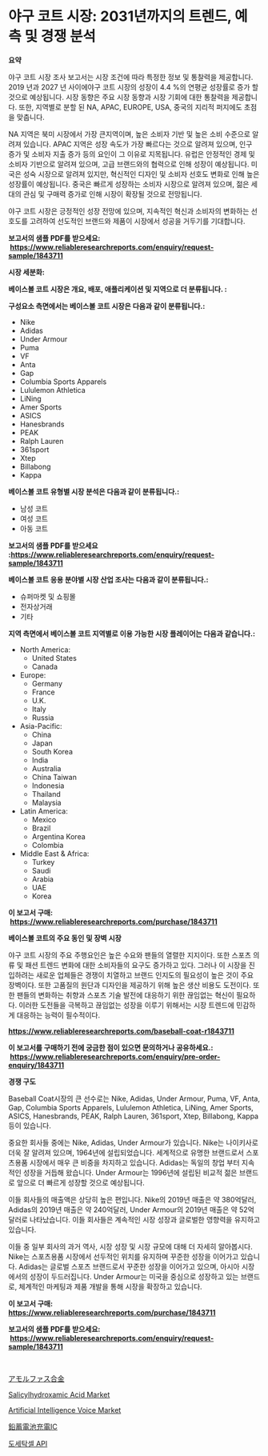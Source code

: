 <p><h1>야구 코트 시장: 2031년까지의 트렌드, 예측 및 경쟁 분석</h1></p><p><strong>요약</strong></p>
<p><p>야구 코트 시장 조사 보고서는 시장 조건에 따라 특정한 정보 및 통찰력을 제공합니다. 2019 년과 2027 년 사이에야구 코트 시장의 성장이 4.4 %의 연평균 성장률로 증가 할 것으로 예상됩니다. 시장 동향은 주요 시장 동향과 시장 기회에 대한 통찰력을 제공합니다. 또한, 지역별로 분할 된 NA, APAC, EUROPE, USA, 중국의 지리적 퍼지에도 초점을 맞춥니다.</p><p>NA 지역은 북미 시장에서 가장 큰지역이며, 높은 소비자 기반 및 높은 소비 수준으로 알려져 있습니다. APAC 지역은 성장 속도가 가장 빠르다는 것으로 알려져 있으며, 인구 증가 및 소비자 지출 증가 등의 요인이 그 이유로 지목됩니다. 유럽은 안정적인 경제 및 소비자 기반으로 알려져 있으며, 고급 브랜드와의 협력으로 인해 성장이 예상됩니다. 미국은 성숙 시장으로 알려져 있지만, 혁신적인 디자인 및 소비자 선호도 변화로 인해 높은 성장률이 예상됩니다. 중국은 빠르게 성장하는 소비자 시장으로 알려져 있으며, 젊은 세대의 관심 및 구매력 증가로 인해 시장이 확장될 것으로 전망됩니다.</p><p>야구 코트 시장은 긍정적인 성장 전망에 있으며, 지속적인 혁신과 소비자의 변화하는 선호도를 고려하여 선도적인 브랜드와 제품이 시장에서 성공을 거두기를 기대합니다.</p></p>
<p><strong>보고서의 샘플 PDF를 받으세요: &nbsp;<a href="https://www.reliableresearchreports.com/enquiry/request-sample/1843711">https://www.reliableresearchreports.com/enquiry/request-sample/1843711</a></strong></p>
<p><strong>시장 세분화:</strong></p>
<p><strong> 베이스볼 코트 시장은 개요, 배포, 애플리케이션 및 지역으로 더 분류됩니다. :</strong></p>
<p><strong>구성요소 측면에서는 베이스볼 코트 시장은 다음과 같이 분류됩니다.:</strong></p>
<p><ul><li>Nike</li><li>Adidas</li><li>Under Armour</li><li>Puma</li><li>VF</li><li>Anta</li><li>Gap</li><li>Columbia Sports Apparels</li><li>Lululemon Athletica</li><li>LiNing</li><li>Amer Sports</li><li>ASICS</li><li>Hanesbrands</li><li>PEAK</li><li>Ralph Lauren</li><li>361sport</li><li>Xtep</li><li>Billabong</li><li>Kappa</li></ul></p>
<p><strong> 베이스볼 코트 유형별 시장 분석은 다음과 같이 분류됩니다.:</strong></p>
<p><ul><li>남성 코트</li><li>여성 코트</li><li>아동 코트</li></ul></p>
<p><strong>보고서의 샘플 PDF를 받으세요 :<a href="https://www.reliableresearchreports.com/enquiry/request-sample/1843711">https://www.reliableresearchreports.com/enquiry/request-sample/1843711</a></strong></p>
<p><strong> 베이스볼 코트 응용 분야별 시장 산업 조사는 다음과 같이 분류됩니다.:</strong></p>
<p><ul><li>슈퍼마켓 및 쇼핑몰</li><li>전자상거래</li><li>기타</li></ul></p>
<p><strong>지역 측면에서 베이스볼 코트 지역별로 이용 가능한 시장 플레이어는 다음과 같습니다.:</strong></p>
<p><ul>
    <li>
        North America:
        <ul>
            <li>United States</li>
            <li>Canada</li>
        </ul>
    </li>
    <li>
        Europe:
        <ul>
            <li>Germany</li>
            <li>France</li>
            <li>U.K.</li>
            <li>Italy</li>
            <li>Russia</li>
        </ul>
    </li>
    <li>
        Asia-Pacific:
        <ul>
            <li>China</li>
            <li>Japan</li>
            <li>South Korea</li>
            <li>India</li>
            <li>Australia</li>
            <li>China Taiwan</li>
            <li>Indonesia</li>
            <li>Thailand</li>
            <li>Malaysia</li>
        </ul>
    </li>
    <li>
        Latin America:
        <ul>
            <li>Mexico</li>
            <li>Brazil</li>
            <li>Argentina Korea</li>
            <li>Colombia</li>
        </ul>
    </li>
    <li>
        Middle East & Africa:
        <ul>
            <li>Turkey</li>
            <li>Saudi</li>
            <li>Arabia</li>
            <li>UAE</li>
            <li>Korea</li>
        </ul>
    </li>
    </ul></p>
<p><strong>이 보고서 구매: &nbsp;<a href="https://www.reliableresearchreports.com/purchase/1843711">https://www.reliableresearchreports.com/purchase/1843711</a></strong></p>
<p><strong>베이스볼 코트의 주요 동인 및 장벽 시장</strong></p>
<p><p>야구 코트 시장의 주요 주행요인은 높은 수요와 팬들의 열렬한 지지이다. 또한 스포츠 의류 및 패션 트렌드 변화에 대한 소비자들의 요구도 증가하고 있다. 그러나 이 시장을 진입하려는 새로운 업체들은 경쟁이 치열하고 브랜드 인지도의 필요성이 높은 것이 주요 장벽이다. 또한 고품질의 원단과 디자인을 제공하기 위해 높은 생산 비용도 도전이다. 또한 팬들의 변화하는 취향과 스포츠 기술 발전에 대응하기 위한 끊임없는 혁신이 필요하다. 이러한 도전들을 극복하고 끊임없는 성장을 이루기 위해서는 시장 트렌드에 민감하게 대응하는 능력이 필수적이다.</p></p>
<p><strong><a href="https://www.reliableresearchreports.com/baseball-coat-r1843711">https://www.reliableresearchreports.com/baseball-coat-r1843711</a></strong></p>
<p><strong>이 보고서를 구매하기 전에 궁금한 점이 있으면 문의하거나 공유하세요.: &nbsp;<a href="https://www.reliableresearchreports.com/enquiry/pre-order-enquiry/1843711">https://www.reliableresearchreports.com/enquiry/pre-order-enquiry/1843711</a></strong></p>
<p><strong>경쟁 구도</strong></p>
<p><p>Baseball Coat시장의 큰 선수로는 Nike, Adidas, Under Armour, Puma, VF, Anta, Gap, Columbia Sports Apparels, Lululemon Athletica, LiNing, Amer Sports, ASICS, Hanesbrands, PEAK, Ralph Lauren, 361sport, Xtep, Billabong, Kappa 등이 있습니다. </p><p>중요한 회사들 중에는 Nike, Adidas, Under Armour가 있습니다. Nike는 나이키사로 더욱 잘 알려져 있으며, 1964년에 설립되었습니다. 세계적으로 유명한 브랜드로서 스포츠용품 시장에서 매우 큰 비중을 차지하고 있습니다. Adidas는 독일의 창업 부터 지속적인 성장을 거듭해 왔습니다. Under Armour는 1996년에 설립된 비교적 젊은 브랜드로 앞으로 더 빠르게 성장할 것으로 예상됩니다.</p><p>이들 회사들의 매출액은 상당히 높은 편입니다. Nike의 2019년 매출은 약 380억달러, Adidas의 2019년 매출은 약 240억달러, Under Armour의 2019년 매출은 약 52억달러로 나타났습니다. 이들 회사들은 계속적인 시장 성장과 글로벌한 영향력을 유지하고 있습니다.</p><p>이들 중 일부 회사의 과거 역사, 시장 성장 및 시장 규모에 대해 더 자세히 알아봅시다. Nike는 스포츠용품 시장에서 선두적인 위치를 유지하며 꾸준한 성장을 이어가고 있습니다. Adidas는 글로벌 스포츠 브랜드로서 꾸준한 성장을 이어가고 있으며, 아시아 시장에서의 성장이 두드러집니다. Under Armour는 미국을 중심으로 성장하고 있는 브랜드로, 체계적인 마케팅과 제품 개발을 통해 시장을 확장하고 있습니다.</p></p>
<p><strong>이 보고서 구매: &nbsp; <a href="https://www.reliableresearchreports.com/purchase/1843711">https://www.reliableresearchreports.com/purchase/1843711</a></strong></p>
<p><strong>보고서의 샘플 PDF를 받으세요: &nbsp;<a href="https://www.reliableresearchreports.com/enquiry/request-sample/1843711">https://www.reliableresearchreports.com/enquiry/request-sample/1843711</a></strong><strong></strong></p>
<p>&nbsp;</p>
<p><p><a href="https://github.com/EmoryYundt1935/Market-Research-Report-List-1/blob/main/355535224484.md">アモルファス合金</a></p><p><a href="https://issuu.com/reportprime-2/docs/salicylhydroxamic-acid-market-size-2030.pptx">Salicylhydroxamic Acid Market</a></p><p><a href="https://github.com/mahnoor2003/Market-Research-Report-List-4/blob/main/artificial-intelligence-voice-market.md">Artificial Intelligence Voice Market</a></p><p><a href="https://github.com/mcbeesbxa270/Market-Research-Report-List-1/blob/main/382311624483.md">鉛蓄電池充電IC</a></p><p><a href="https://medium.com/@axintepreda1/%EB%8F%84%EC%84%B8%ED%85%8D%EC%85%80-api-%EC%8B%9C%EC%9E%A5-2031%EB%85%84%EA%B9%8C%EC%A7%80%EC%9D%98-%EB%8F%99%ED%96%A5-%EC%98%88%EC%B8%A1-%EB%B0%8F-%EA%B2%BD%EC%9F%81-%EB%B6%84%EC%84%9D-c8869f807b81">도세탁셀 API</a></p></p>